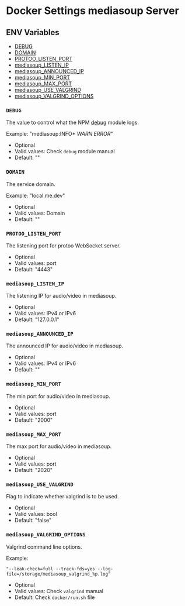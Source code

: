 # Docker Settings mediasoup Server


## ENV Variables

* [DEBUG](#debug)
* [DOMAIN](#domain)
* [PROTOO_LISTEN_PORT](#protoo_listen_port)
* [mediasoup_LISTEN_IP](#mediasoup_listen_ip)
* [mediasoup_ANNOUNCED_IP](#mediasoup_announced_ip)
* [mediasoup_MIN_PORT](#mediasoup_min_port)
* [mediasoup_MAX_PORT](#mediasoup_max_port)
* [mediasoup_USE_VALGRIND](#mediasoup_use_valgrind)
* [mediasoup_VALGRIND_OPTIONS](#mediasoup_valgrind_options)


### `DEBUG`

The value to control what the NPM [debug](https://www.npmjs.com/package/debug) module logs.

Example: "mediasoup:INFO* *WARN* *ERROR*"

* Optional
* Valid values: Check `debug` module manual
* Default: ""

### `DOMAIN`

The service domain.

Example: "local.me.dev"

* Optional
* Valid values: Domain
* Default: ""

### `PROTOO_LISTEN_PORT`

The listening port for protoo WebSocket server.

* Optional
* Valid values: port
* Default: "4443"

### `mediasoup_LISTEN_IP`

The listening IP for audio/video in mediasoup.

* Optional
* Valid values: IPv4 or IPv6
* Default: "127.0.0.1"

### `mediasoup_ANNOUNCED_IP`

The announced IP for audio/video in mediasoup.

* Optional
* Valid values: IPv4 or IPv6
* Default: ""

### `mediasoup_MIN_PORT`

The min port for audio/video in mediasoup.

* Optional
* Valid values: port
* Default: "2000"

### `mediasoup_MAX_PORT`

The max port for audio/video in mediasoup.

* Optional
* Valid values: port
* Default: "2020"

### `mediasoup_USE_VALGRIND`

Flag to indicate whether valgrind is to be used.

* Optional
* Valid values: bool
* Default: "false"

### `mediasoup_VALGRIND_OPTIONS`

Valgrind command line options.

Example:

`"--leak-check=full --track-fds=yes --log-file=/storage/mediasoup_valgrind_%p.log"`

* Optional
* Valid values: Check `valgrind` manual
* Default: Check `docker/run.sh` file
